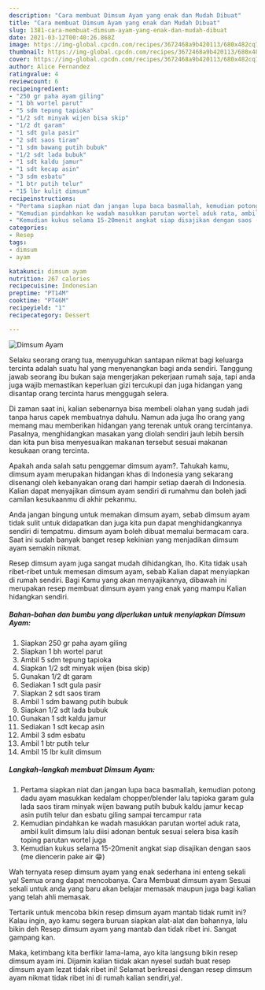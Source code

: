 ```yaml
---
description: "Cara membuat Dimsum Ayam yang enak dan Mudah Dibuat"
title: "Cara membuat Dimsum Ayam yang enak dan Mudah Dibuat"
slug: 1381-cara-membuat-dimsum-ayam-yang-enak-dan-mudah-dibuat
date: 2021-03-12T00:40:26.868Z
image: https://img-global.cpcdn.com/recipes/3672468a9b420113/680x482cq70/dimsum-ayam-foto-resep-utama.jpg
thumbnail: https://img-global.cpcdn.com/recipes/3672468a9b420113/680x482cq70/dimsum-ayam-foto-resep-utama.jpg
cover: https://img-global.cpcdn.com/recipes/3672468a9b420113/680x482cq70/dimsum-ayam-foto-resep-utama.jpg
author: Alice Fernandez
ratingvalue: 4
reviewcount: 6
recipeingredient:
- "250 gr paha ayam giling"
- "1 bh wortel parut"
- "5 sdm tepung tapioka"
- "1/2 sdt minyak wijen bisa skip"
- "1/2 dt garam"
- "1 sdt gula pasir"
- "2 sdt saos tiram"
- "1 sdm bawang putih bubuk"
- "1/2 sdt lada bubuk"
- "1 sdt kaldu jamur"
- "1 sdt kecap asin"
- "3 sdm esbatu"
- "1 btr putih telur"
- "15 lbr kulit dimsum"
recipeinstructions:
- "Pertama siapkan niat dan jangan lupa baca basmallah, kemudian potong dadu ayam masukkan kedalam chopper/blender lalu tapioka garam gula lada saos tiram minyak wijen bawang putih bubuk kaldu jamur kecap asin putih telur dan esbatu giling sampai tercampur rata"
- "Kemudian pindahkan ke wadah masukkan parutan wortel aduk rata, ambil kulit dimsum lalu diisi adonan bentuk sesuai selera bisa kasih toping parutan wortel juga"
- "Kemudian kukus selama 15-20menit angkat siap disajikan dengan saos (me diencerin pake air 😁)"
categories:
- Resep
tags:
- dimsum
- ayam

katakunci: dimsum ayam 
nutrition: 267 calories
recipecuisine: Indonesian
preptime: "PT14M"
cooktime: "PT46M"
recipeyield: "1"
recipecategory: Dessert

---
```



![Dimsum Ayam](https://img-global.cpcdn.com/recipes/3672468a9b420113/680x482cq70/dimsum-ayam-foto-resep-utama.jpg)

Selaku seorang orang tua, menyuguhkan santapan nikmat bagi keluarga tercinta adalah suatu hal yang menyenangkan bagi anda sendiri. Tanggung jawab seorang ibu bukan saja mengerjakan pekerjaan rumah saja, tapi anda juga wajib memastikan keperluan gizi tercukupi dan juga hidangan yang disantap orang tercinta harus menggugah selera.

Di zaman  saat ini, kalian sebenarnya bisa membeli olahan yang sudah jadi tanpa harus capek membuatnya dahulu. Namun ada juga lho orang yang memang mau memberikan hidangan yang terenak untuk orang tercintanya. Pasalnya, menghidangkan masakan yang diolah sendiri jauh lebih bersih dan kita pun bisa menyesuaikan makanan tersebut sesuai makanan kesukaan orang tercinta. 



Apakah anda salah satu penggemar dimsum ayam?. Tahukah kamu, dimsum ayam merupakan hidangan khas di Indonesia yang sekarang disenangi oleh kebanyakan orang dari hampir setiap daerah di Indonesia. Kalian dapat menyajikan dimsum ayam sendiri di rumahmu dan boleh jadi camilan kesukaanmu di akhir pekanmu.

Anda jangan bingung untuk memakan dimsum ayam, sebab dimsum ayam tidak sulit untuk didapatkan dan juga kita pun dapat menghidangkannya sendiri di tempatmu. dimsum ayam boleh dibuat memalui bermacam cara. Saat ini sudah banyak banget resep kekinian yang menjadikan dimsum ayam semakin nikmat.

Resep dimsum ayam juga sangat mudah dihidangkan, lho. Kita tidak usah ribet-ribet untuk memesan dimsum ayam, sebab Kalian dapat menyiapkan di rumah sendiri. Bagi Kamu yang akan menyajikannya, dibawah ini merupakan resep membuat dimsum ayam yang enak yang mampu Kalian hidangkan sendiri.

<!--inarticleads1-->

##### Bahan-bahan dan bumbu yang diperlukan untuk menyiapkan Dimsum Ayam:

1. Siapkan 250 gr paha ayam giling
1. Siapkan 1 bh wortel parut
1. Ambil 5 sdm tepung tapioka
1. Siapkan 1/2 sdt minyak wijen (bisa skip)
1. Gunakan 1/2 dt garam
1. Sediakan 1 sdt gula pasir
1. Siapkan 2 sdt saos tiram
1. Ambil 1 sdm bawang putih bubuk
1. Siapkan 1/2 sdt lada bubuk
1. Gunakan 1 sdt kaldu jamur
1. Sediakan 1 sdt kecap asin
1. Ambil 3 sdm esbatu
1. Ambil 1 btr putih telur
1. Ambil 15 lbr kulit dimsum




<!--inarticleads2-->

##### Langkah-langkah membuat Dimsum Ayam:

1. Pertama siapkan niat dan jangan lupa baca basmallah, kemudian potong dadu ayam masukkan kedalam chopper/blender lalu tapioka garam gula lada saos tiram minyak wijen bawang putih bubuk kaldu jamur kecap asin putih telur dan esbatu giling sampai tercampur rata
1. Kemudian pindahkan ke wadah masukkan parutan wortel aduk rata, ambil kulit dimsum lalu diisi adonan bentuk sesuai selera bisa kasih toping parutan wortel juga
1. Kemudian kukus selama 15-20menit angkat siap disajikan dengan saos (me diencerin pake air 😁)




Wah ternyata resep dimsum ayam yang enak sederhana ini enteng sekali ya! Semua orang dapat mencobanya. Cara Membuat dimsum ayam Sesuai sekali untuk anda yang baru akan belajar memasak maupun juga bagi kalian yang telah ahli memasak.

Tertarik untuk mencoba bikin resep dimsum ayam mantab tidak rumit ini? Kalau ingin, ayo kamu segera buruan siapkan alat-alat dan bahannya, lalu bikin deh Resep dimsum ayam yang mantab dan tidak ribet ini. Sangat gampang kan. 

Maka, ketimbang kita berfikir lama-lama, ayo kita langsung bikin resep dimsum ayam ini. Dijamin kalian tiidak akan nyesel sudah buat resep dimsum ayam lezat tidak ribet ini! Selamat berkreasi dengan resep dimsum ayam nikmat tidak ribet ini di rumah kalian sendiri,ya!.

